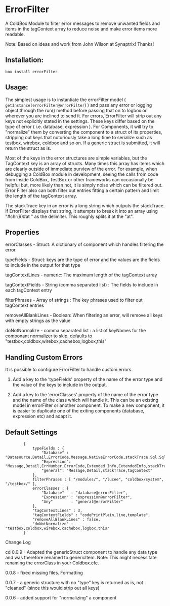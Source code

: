 # ErrorFilter
A ColdBox Module to filter error messages to remove unwanted fields and items in the tagContext array to reduce noise and make error items more readable. 

Note: Based on ideas and work from John Wilson at Synaptrix! Thanks!

## Installation:

`box install errorFilter`

## Usage: 

The simplest usage is to instantiate the errorFilter model ( `getInstance(errorFilter@errorFilter`) )
and pass any error or logging object  through the run() method before passing that on to logbox or wherever you are inclined to send it. 
For errors, ErrorFilter will strip out any keys not explicitly stated in the settings. These keys differ based on the type
of error ( i.e. database, expression ). For Components, it will try to "normalize" them by converting the component to a struct of its properties, stripping out
keys that notoriously take a long time to serialize such as testbox, wirebox, coldbox and so on. If a generic struct is submitted, it will return the struct as is. 

Most of the keys in the error structures are simple variables, but the TagContext key is an array of structs. Many times this array
has items which are clearly outside of immediate purview of the error. For example, when debugging a ColdBox module in development,
seeing the calls from code from inside ColdBox, TestBox or other frameworks can occasionally be helpful but, more likely than not, it is simply noise which can be filtered out. Error Filter
also can both filter out entries fitting a certain pattern and limit the length of the tagContext array. 

The stackTrace key in an error is a long string which outputs the stackTrace. If ErrorFilter displays that string, it attempts
to break it into an array using "#chr(9)#at " as the delimiter. This roughly splits it at the "at". 

## Properties


errorClasses - Struct: A dictionary of component which handles filtering the error. 

typeFields - Struct: keys are the type of error and the values are the fields to include in the output for that type

tagContextLines - numeric: The maximum length of the tagContext array

tagContextFields - String (comma separated list) : The fields to include in each tagContext entry

filterPhrases - Array of strings : The key phrases used to filter out tagContext entries

removeAllBlankLines - Boolean: When filtering an error, will remove all keys with empty strings as the value

doNotNormalize - comma separated list : a list of keyNames for the componant normalizer to skip. defaults to  "testbox,coldbox,wirebox,cachebox,logbox,this"

## Handling Custom Errors

It is possible to configure ErrorFilter to handle custom errors.

1. Add a key to the 'typeFields' property of the name of the error type and the value of the keys to include in the output. 

2. Add a key to the 'errorClasses' property of the name of the error type and the name of the class which will handle it. This can be an existing model in errorFilter or another component. To make a new component, it is easier to duplicate one of the exiting components (database, expression etc) and adapt it.

## Default Settings
```
        {
            typeFields : {
        		"Database" : "Datasource,Detail,ErrorCode,Message,NativeErrorCode,stackTrace,Sql,SqlState,Type,type,where",
        		"Expression": "Message,Detail,ErrNumber,ErrorCode,Extended_Info,ExtendedInfo,stackTrace,Type,TagContext",
        		"general": "Message,Detail,stackTrace,tagContext"
      		},
      		filterPhrases : [ "/modules/", "/lucee", "coldbox/system", "/testbox/" ],
      		errorClasses : {
        		"Database"   : "database@errorFilter",
        		"Expression" : "expression@errorFilter",
        		"Any"        : "general@errorFilter"
      		},
      		"tagContextLines" : 3,
      		"tagContextFields" : "codePrintPlain,line,template",
      		"removeAllBlankLines" : false,
      		"doNotNormalize" : "testbox,coldbox,wirebox,cachebox,logbox,this"
      	}
```

Change Log

cd 0.0.9 - Adapted the genericStruct component to handle any data type and was therefore renamed to genericItem. Note: This might necessitate renaming the errorClass in your Coldbox.cfc.

0.0.8 - fixed missing files. Formatting

0.0.7 - a generic structure with no "type" key is returned as is, not "cleaned" (since this would strip out all keys)

0.0.6 - added support for "normalizing" a component


